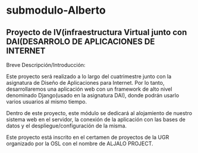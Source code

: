# submodulo-Alberto
## **Proyecto de IV(infraestructura Virtual junto con DAI(DESARROLO DE APLICACIONES DE INTERNET** ##


Breve Descripción/Introducción:

Este proyecto será realizado a lo largo del cuatrimestre junto con la asignatura de Diseño de Aplicaciones para Internet. Por lo tanto, desarrollaremos una aplicación web con un framework de alto nivel denominado Django(usado en la asignatura DAI), donde podrán usarlo varios usuarios al mismo tiempo.

Dentro de este proyecto, este módulo se dedicará al alojamiento de nuestro sistema web en el servidor, la conexión de la aplicación con las bases de datos y el despliegue/configuración de la misma.

Este proyecto está inscrito en el certamen de proyectos de la UGR organizado por la OSL con el nombre de ALJALO PROJECT.

